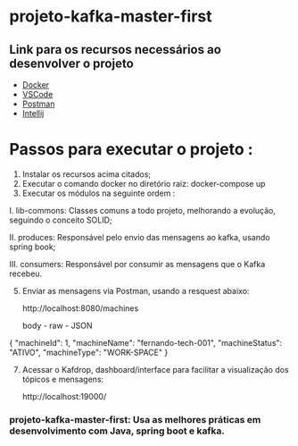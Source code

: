# projeto-kafka-master-first

## Link para os recursos necessários ao desenvolver o projeto
- [Docker](https://www.docker.com/products/docker-desktop/)
- [VSCode](https://code.visualstudio.com/)
- [Postman](https://www.postman.com/)
- [Intellij](https://www.jetbrains.com/pt-br/idea/download)

# Passos para executar o projeto :
1. Instalar os recursos acima citados;
2. Executar o comando docker no diretório raiz: docker-compose up
3. Executar os módulos na seguinte ordem :

I. lib-commons: Classes comuns a todo projeto, melhorando a evolução, seguindo o conceito SOLID;

II. produces: Responsável pelo envio das mensagens ao kafka, usando spring book;

III. consumers: Responsável por consumir as mensagens que o Kafka recebeu.

5. Enviar as mensagens via Postman, usando a resquest abaixo:
   
   http://localhost:8080/machines
   
   body - raw - JSON
   
  {
   "machineId": 1,
   "machineName": "fernando-tech-001",
   "machineStatus": "ATIVO",
   "machineType": "WORK-SPACE"
   }
   
7. Acessar o Kafdrop, dashboard/interface para facilitar a visualização dos tópicos e mensagens:
   
   http://localhost:19000/

### projeto-kafka-master-first: Usa as melhores práticas em desenvolvimento com Java, spring boot e kafka.
